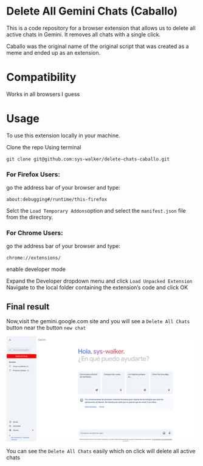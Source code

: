 # Delete All Gemini Chats (Caballo)

This is a code repository for a browser extension that allows us to delete all active chats in Gemini. It removes all chats with a single click.

Caballo was the original name of the original script that was created as a meme and ended up as an extension.



# Compatibility

Works in all browsers I guess

# Usage

To use this extension locally in your machine.

Clone the repo Using terminal

```
git clone git@github.com:sys-walker/delete-chats-caballo.git

```

### For Firefox Users:
go the address bar of your browser and type:

```
about:debugging#/runtime/this-firefox

```

Selct the `Load Temporary Addons`option and select the `manifest.json` file from the directory.

### For Chrome Users:
go the address bar of your browser and type:

```
chrome://extensions/

```

enable developer mode

Expand the Developer dropdown menu and click `Load Unpacked Extension`
Navigate to the local folder containing the extension’s code and click OK

## Final result

Now,visit the gemini.google.com site and you will see a `Delete All Chats` button near the button `new chat`

![Demo of Caballo Extension](images/demo.png)

You can see the `Delete All Chats` easily which on click will delete all active chats
